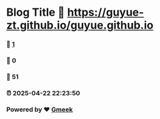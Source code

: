 # Blog Title :link: https://guyue-zt.github.io/guyue.github.io 
### :page_facing_up: [1](https://guyue-zt.github.io/guyue.github.io/tag.html) 
### :speech_balloon: 0 
### :hibiscus: 51 
### :alarm_clock: 2025-04-22 22:23:50 
### Powered by :heart: [Gmeek](https://github.com/Meekdai/Gmeek)
